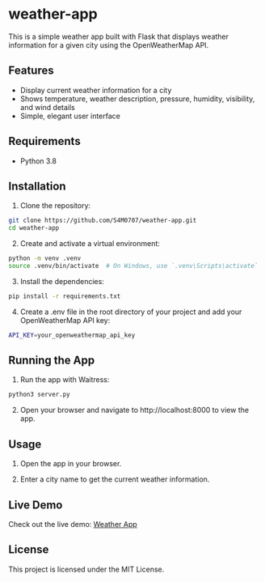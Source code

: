 # weather-app

This is a simple weather app built with Flask that displays weather information for a given city using the OpenWeatherMap API.

## Features

- Display current weather information for a city
- Shows temperature, weather description, pressure, humidity, visibility, and wind details
- Simple, elegant user interface

## Requirements

- Python 3.8

## Installation

1. Clone the repository:

```bash
git clone https://github.com/S4M0707/weather-app.git
cd weather-app
```

2. Create and activate a virtual environment:

```bash
python -m venv .venv
source .venv/bin/activate  # On Windows, use `.venv\Scripts\activate`
```

3. Install the dependencies:

```bash
pip install -r requirements.txt
```

4. Create a .env file in the root directory of your project and add your OpenWeatherMap API key:

```bash
API_KEY=your_openweathermap_api_key
```

## Running the App

1. Run the app with Waitress:

```bash
python3 server.py
```

2. Open your browser and navigate to http://localhost:8000 to view the app.

## Usage

1. Open the app in your browser.

2. Enter a city name to get the current weather information.

## Live Demo
Check out the live demo: [Weather App](https://weather-app-9oul.onrender.com/)

## License
This project is licensed under the MIT License.

